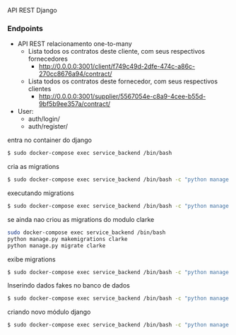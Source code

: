 

API REST Django

### Endpoints
- API REST relacionamento one-to-many
    - Lista todos os contratos deste cliente, com seus respectivos fornecedores
        - http://0.0.0.0:3001/client/f749c49d-2dfe-474c-a86c-270cc8676a94/contract/
    - Lista todos os contratos deste fornecedor, com seus respectivos clientes 
        - http://0.0.0.0:3001/supplier/5567054e-c8a9-4cee-b55d-9bf5b9ee357a/contract/
- User:
    - auth/login/
    - auth/register/

entra no container do django
```bash
$ sudo docker-compose exec service_backend /bin/bash
```

cria as migrations
```bash
$ sudo docker-compose exec service_backend /bin/bash -c "python manage.py makemigrations"
```

executando migrations
```bash
$ sudo docker-compose exec service_backend /bin/bash -c "python manage.py migrate"
```

se ainda nao criou as migrations do modulo clarke
```bash
sudo docker-compose exec service_backend /bin/bash 
python manage.py makemigrations clarke
python manage.py migrate clarke
```

exibe migrations
```bash
$ sudo docker-compose exec service_backend /bin/bash -c "python manage.py showmigrations"
```

Inserindo dados fakes no banco de dados
```bash 
$ sudo docker-compose exec service_backend /bin/bash -c "python manage.py seed_data"
```

criando novo módulo django
```bash 
$ sudo docker-compose exec service_backend /bin/bash -c "python manage.py startapp <user>"
```




